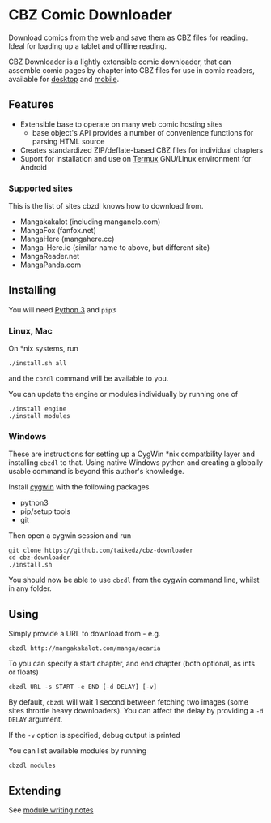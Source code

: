 # CBZ Comic Downloader

Download comics from the web and save them as CBZ files for reading. Ideal for loading up a tablet and offline reading.

CBZ Downloader is a lightly extensible comic downloader, that can assemble comic pages by chapter into CBZ files for use in comic readers, available for [desktop](https://lifehacker.com/5858906/five-best-desktop-comic-book-readers) and [mobile](https://thedroidguy.com/2018/01/5-best-comic-book-reader-apps-android-device-2018-1069923).

## Features

* Extensible base to operate on many web comic hosting sites
	* base object's API provides a number of convenience functions for parsing HTML source
* Creates standardized ZIP/deflate-based CBZ files for individual chapters
* Suport for installation and use on [Termux](https://termux.com/) GNU/Linux environment for Android

### Supported sites

This is the list of sites cbzdl knows how to download from.

* Mangakakalot (including manganelo.com)
* MangaFox (fanfox.net)
* MangaHere (mangahere.cc)
* Manga-Here.io (similar name to above, but different site)
* MangaReader.net
* MangaPanda.com

## Installing

You will need [Python 3](https://www.python.org/) and `pip3`

### Linux, Mac

On *nix systems, run

	./install.sh all

and the `cbzdl` command will be available to you.

You can update the engine or modules individually by running one of

	./install engine
	./install modules

### Windows

These are instructions for setting up a CygWin *nix compatbility layer and installing `cbzdl` to that. Using native Windows python and creating a globally usable command is beyond this author's knowledge.

Install [cygwin](https://www.cygwin.com/) with the following packages

* python3
* pip/setup tools
* git

Then open a cygwin session and run

	git clone https://github.com/taikedz/cbz-downloader
	cd cbz-downloader
	./install.sh

You should now be able to use `cbzdl` from the cygwin command line, whilst in any folder.

## Using

Simply provide a URL to download from - e.g.

	cbzdl http://mangakakalot.com/manga/acaria

To you can specify a start chapter, and end chapter (both optional, as ints or floats)

	cbzdl URL -s START -e END [-d DELAY] [-v]

By default, `cbzdl` will wait 1 second between fetching two images (some sites throttle heavy downloaders). You can affect the delay by providing a `-d DELAY` argument.

If the `-v` option is specified, debug output is printed

You can list available modules by running

	cbzdl modules

## Extending

See [module writing notes](writing_modules.md)
